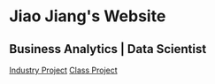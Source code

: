 # Jiao Jiang's Website
## Business Analytics | Data Scientist

[Industry Project](/code/index.md)
[Class Project](/class_project/index.md)
